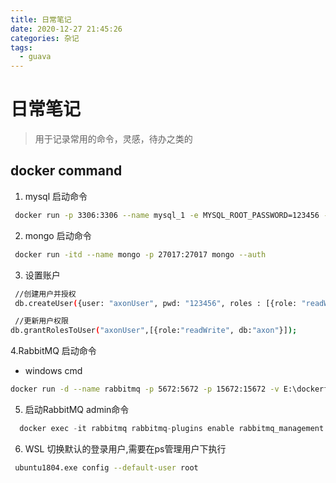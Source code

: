 ```yaml
---
title: 日常笔记
date: 2020-12-27 21:45:26
categories: 杂记
tags:
  - guava
---
```


# 日常笔记

> 用于记录常用的命令，灵感，待办之类的

## docker command

1. mysql 启动命令

```bash
 docker run -p 3306:3306 --name mysql_1 -e MYSQL_ROOT_PASSWORD=123456 -d mysql:5.7.2
```

2. mongo 启动命令

```bash
 docker run -itd --name mongo -p 27017:27017 mongo --auth
```

3. 设置账户

```bash
 //创建用户并授权
 db.createUser({user: "axonUser", pwd: "123456", roles : [{role: "readWrite", db: "interviewTest"}]});

 //更新用户权限
db.grantRolesToUser("axonUser",[{role:"readWrite", db:"axon"}]);

```

4.RabbitMQ 启动命令
- windows cmd

```bash
docker run -d --name rabbitmq -p 5672:5672 -p 15672:15672 -v E:\dockerfile\RabbitMQ:/var/lib/rabbitmq --hostname myRabbit -e RABBITMQ_DEFAULT_VHOST=my_vhost  -e RABBITMQ_DEFAULT_USER=admin -e RABBITMQ_DEFAULT_PASS=admin rabbitmq:latest
```

5. 启动RabbitMQ admin命令

```java
  docker exec -it rabbitmq rabbitmq-plugins enable rabbitmq_management
```


6. WSL 切换默认的登录用户,需要在ps管理用户下执行
```bash
 ubuntu1804.exe config --default-user root
```


